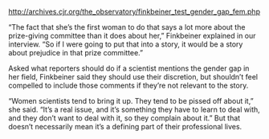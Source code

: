

http://archives.cjr.org/the_observatory/finkbeiner_test_gender_gap_fem.php

“The fact that she’s the first woman to do that says a lot more about the prize-giving committee than it does about her,” Finkbeiner explained in our interview. “So if I were going to put that into a story, it would be a story about prejudice in that prize committee.”

Asked what reporters should do if a scientist mentions the gender gap in her field, Finkbeiner said they should use their discretion, but shouldn’t feel compelled to include those comments if they’re not relevant to the story.

“Women scientists tend to bring it up. They tend to be pissed off about it,” she said. “It’s a real issue, and it’s something they have to learn to deal with, and they don’t want to deal with it, so they complain about it.” But that doesn’t necessarily mean it’s a defining part of their professional lives.